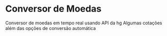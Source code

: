 # Conversor de Moedas 

Conversor de moedas em tempo real usando API da hg 
Algumas cotações além das opções de conversão automática

